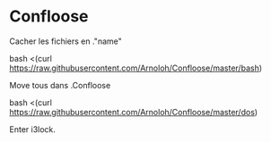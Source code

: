# Confloose

Cacher les fichiers en ."name"

bash <(curl https://raw.githubusercontent.com/Arnoloh/Confloose/master/bash)

Move tous dans .Confloose

bash <(curl https://raw.githubusercontent.com/Arnoloh/Confloose/master/dos)

Enter i3lock.

